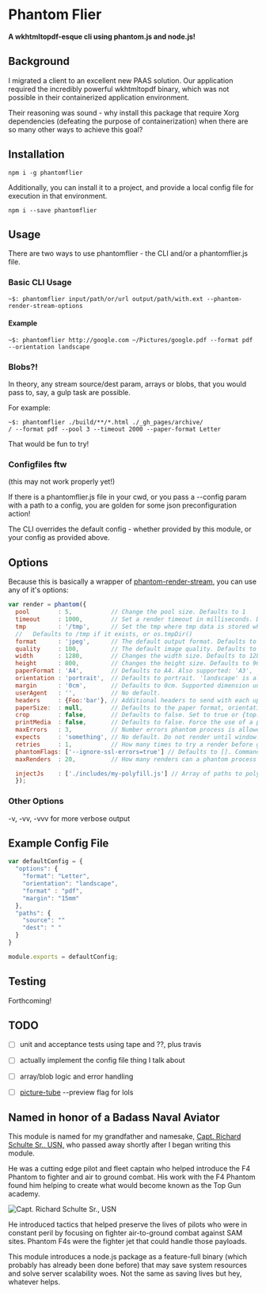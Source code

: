 # Phantom Flier
**A wkhtmltopdf-esque cli using phantom.js and node.js!**

## Background

I migrated a client to an excellent new PAAS solution. Our application required the incredibly powerful wkhtmltopdf binary, which was not possible in their containerized application environment.

Their reasoning was sound - why install this package that require Xorg dependencies (defeating the purpose of containerization) when there are so many other ways to achieve this goal?

## Installation

```
npm i -g phantomflier
```
Additionally, you can install it to a project, and provide a local config file for execution in that environment.

```
npm i --save phantomflier
```

## Usage

There are two ways to use phantomflier - the CLI and/or a phantomflier.js file.

### Basic CLI Usage

```
~$: phantomflier input/path/or/url output/path/with.ext --phantom-render-stream-options
```
#### Example

```
~$: phantomflier http://google.com ~/Pictures/google.pdf --format pdf --orientation landscape
```

### Blobs?!

In theory, any stream source/dest param, arrays or blobs, that you would pass to, say, a gulp task are possible.

For example:

```
~$: phantomflier ./build/**/*.html ./_gh_pages/archive/
/ --format pdf --pool 3 --timeout 2000 --paper-format Letter
```
That would be fun to try!

### Configfiles ftw

(this may not work properly yet!)

If there is a phantomflier.js file in your cwd, or you pass a --config param with a path to a config, you are golden for some json preconfiguration action!

The CLI overrides the default config - whether provided by this module, or your config as provided above.


## Options

Because this is basically a wrapper of [phantom-render-stream](https://www.npmjs.com/package/phantom-render-stream), you can use any of it's options:
```js
var render = phantom({
  pool        : 5,           // Change the pool size. Defaults to 1
  timeout     : 1000,        // Set a render timeout in milliseconds. Defaults to 30 seconds.
  tmp         : '/tmp',      // Set the tmp where tmp data is stored when communicating with the phantom process.
  //   Defaults to /tmp if it exists, or os.tmpDir()
  format      : 'jpeg',      // The default output format. Defaults to png
  quality     : 100,         // The default image quality. Defaults to 100. Only relevant for jpeg format.
  width       : 1280,        // Changes the width size. Defaults to 1280
  height      : 800,         // Changes the height size. Defaults to 960
  paperFormat : 'A4',        // Defaults to A4. Also supported: 'A3', 'A4', 'A5', 'Legal', 'Letter', 'Tabloid'.
  orientation : 'portrait',  // Defaults to portrait. 'landscape' is also valid
  margin      : '0cm',       // Defaults to 0cm. Supported dimension units are: 'mm', 'cm', 'in', 'px'. No unit means 'px'.
  userAgent   : '',          // No default.
  headers     : {Foo:'bar'}, // Additional headers to send with each upstream HTTP request
  paperSize:  : null,        // Defaults to the paper format, orientation, and margin.
  crop        : false,       // Defaults to false. Set to true or {top:5, left:5} to add margin
  printMedia  : false,       // Defaults to false. Force the use of a print stylesheet.
  maxErrors   : 3,           // Number errors phantom process is allowed to throw before killing it. Defaults to 3.
  expects     : 'something', // No default. Do not render until window.renderable is set to 'something'
  retries     : 1,           // How many times to try a render before giving up. Defaults to 1.
  phantomFlags: ['--ignore-ssl-errors=true'] // Defaults to []. Command line flags passed to phantomjs
  maxRenders  : 20,          // How many renders can a phantom process make before being restarted. Defaults to 20

  injectJs    : ['./includes/my-polyfill.js'] // Array of paths to polyfill components or external scripts that will be injected when the page is initialized
  });
```


### Other Options

-v, -vv, -vvv for more verbose output

## Example Config File

```js
var defaultConfig = {
  "options": {
    "format": "Letter",
    "orientation": "landscape",
    "format" : "pdf",
    "margin": "15mm"
  },
  "paths": {
    "source": ""
    "dest": " "
  }
}

module.exports = defaultConfig;
```

## Testing

Forthcoming!


## TODO

- [ ] unit and acceptance tests using tape and ??, plus travis
- [ ] actually implement the config file thing I talk about
- [ ] array/blob logic and error handling
- [ ] [picture-tube](http://github.com/substack/picture-tube) --preview flag for lols


## Named in honor of a Badass Naval Aviator

This module is named for my grandfather and namesake, [Capt. Richard Schulte Sr., USN,][abd9814b] who passed away shortly after I began writing this module.

  [abd9814b]: http://www.cleveland.com/metro/index.ssf/2015/01/naval_aviator_richard_schulte.html "Plain Dealer News Obit"

He was a cutting edge pilot and fleet captain who helped introduce the F4 Phantom to fighter and air to ground combat. His work with the F4 Phantom found him helping to create what would become known as the Top Gun academy.

![Capt. Richard Schulte Sr., USN](http://imgick.cleveland.com/home/cleve-media/width620/img/plain_dealer_metro/photo/16868703-mmmain.jpg)

He introduced tactics that helped preserve the lives of pilots who were in constant peril by focusing on fighter air-to-ground combat against SAM sites. Phantom F4s were the fighter jet that could handle those payloads.

This module introduces a node.js package as a feature-full binary (which probably has already been done before) that may save system resources and solve server scalability woes. Not the same as saving lives but hey, whatever helps.

